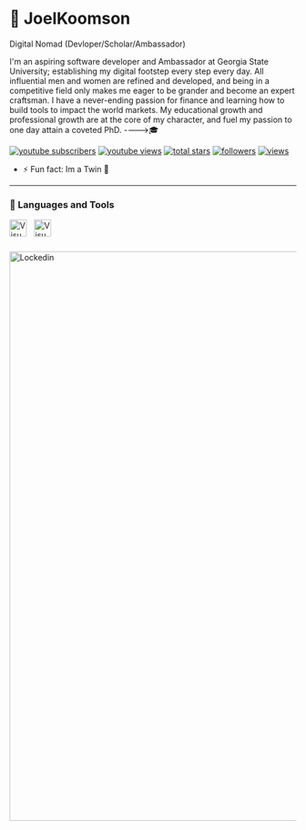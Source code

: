 # 🧩 JoelKoomson

Digital Nomad (Devloper/Scholar/Ambassador)

I'm an aspiring software developer and Ambassador at Georgia State University; establishing my digital footstep every step every day. All influential men and women are refined and developed, and being in a competitive field only makes me eager to be grander and become an expert craftsman. I have a never-ending passion for finance and learning how to build tools to impact the world markets. My educational growth and professional growth are at the core of my character, and fuel my passion to one day attain a coveted PhD. ---->🎓

<!-- Social badges section -->
<!-- Badges with custom icons - https://github.com/DenverCoder1/custom-icon-badges -->
<!-- View counter - https://github.com/DenverCoder1/Simple-View-Counter -->
<p align="left">
  <a href="https://www.youtube.com/c/DevProTips?sub_confirmation=1">
    <img alt="youtube subscribers" title="Subscribe to my YouTube channel" src="https://freshidea.com/jonah/app/youtube-stats-badges/subscribers-badge.php"/></a>
  <a href="https://www.youtube.com/c/DevProTips">
    <img alt="youtube views" title="YouTube views" src="https://freshidea.com/jonah/app/youtube-stats-badges/view-count-badge.php"/></a> 
  <a href="https://github.com/DenverCoder1?tab=repositories&sort=stargazers">
    <img alt="total stars" title="Total stars on GitHub" src="https://custom-icon-badges.demolab.com/github/stars/DenverCoder1?color=55960c&style=for-the-badge&labelColor=488207&logo=star"/></a>
  <a href="https://github.com/DenverCoder1?tab=followers">
    <img alt="followers" title="Follow me on Github" src="https://custom-icon-badges.demolab.com/github/followers/DenverCoder1?color=236ad3&labelColor=1155ba&style=for-the-badge&logo=person-add&label=Follow&logoColor=white"/></a>
  <a href="https://github.com/DenverCoder1/Simple-View-Counter">
    <img alt="views" title="GitHub profile views" src="https://freshidea.com/jonah/app/DenverCoder1-profile-views"/></a>
</p>

- ⚡ Fun fact: Im a Twin 👬
---
### 🧰 Languages and Tools
<img align="left" alt="Visual Studio Code" width="30px" src="https://djeqr6to3dedg.cloudfront.net/repo-logos/library/python/live/logo-1720462259584.png" style="padding-right:10px;" />
<img align="left" alt="Visual Studio Code" width="30px" src="https://ih1.redbubble.net/image.5332351349.5787/raf,360x360,075,t,fafafa:ca443f4786.u3.jpg" style="padding-right:10px;" />

<br />






#


<img align="left" alt="Lockedin" width="1000px"  src= "https://github.com/user-attachments/assets/e04a3059-1580-4cde-9520-56b30fdcd76e" style="padding-right:150px;" />
